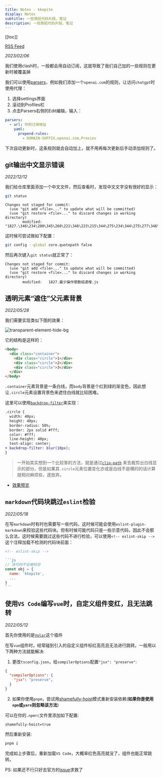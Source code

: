 ```yaml
---
title: Notes - kkopite
display: Notes
subtitle: 一些简短代码片段、笔记
description: 一些简短代码片段、笔记
---
```


[[toc]]

[RSS Feed](https://kkopite.netlify.app/notes/feed.xml)


<article>

_2023/02/06_

我们使用clash时，一般都会用自动订阅，这就导致了我们自己加的一些规则在更新时被覆盖掉

我们可以使用[parsers](https://docs.cfw.lbyczf.com/contents/parser.html#%E9%85%8D%E7%BD%AE%E6%96%87%E4%BB%B6%E9%A2%84%E5%A4%84%E7%90%86)，例如我们添加一个`openai.com`的规则，让访问`chatgpt`时使用代理：

1. 选择settings界面
2. 滚动到Profiles栏
3. 点击Parsers右侧的Edit编辑，输入：
```yaml
parsers:
  - url: 你的订阅地址
    yaml:
      prepend-rules:
        - DOMAIN-SUFFIX,openai.com,Proxies
```

下次自动更新时，这条规则就会自动加上，就不用再每次更新后手动添加规则了。

</article>


<article>

## git输出中文显示错误

_2022/12/12_

我们给仓库里面添加一个中文文件，然后查看时，发现中文文字没有很好的显示：

```bash
git status
```

```log
Changes not staged for commit:
  (use "git add <file>..." to update what will be committed)
  (use "git restore <file>..." to discard changes in working directory)
        modified:   "1827.\346\234\200\345\260\221\346\223\215\344\275\234\344\275\277\346\225\260\347\273\204\351\200\222\345\242\236.js"
```

这时候可尝试做如下配置：

```bash
git config --global core.quotepath false
```

然后再次键入`git status`就正常了：

```
Changes not staged for commit:
  (use "git add <file>..." to update what will be committed)
  (use "git restore <file>..." to discard changes in working directory)
        modified:   1827.最少操作使数组递增.js
```

</article>


<article>

## 透明元素“遮住”父元素背景

_2022/05/28_

我们需要实现类似下图的效果：

![transparent-element-hide-bg](/images/transparent-element-hide-bg.png)

它的结构是这样的：

```html
<body>
  <div class="container">
    <div class="circle">1</div>
    <div class="circle">2</div>
    <div class="circle">3</div>
  </div>
</body>
```

`.container`元素背景是一条白线，而`body`背景是个红到绿的渐变色，因此想让`.circle`元素设置背景色来遮住白线就比较困难。

这里可以使用[`backdrop-filter`](https://developer.mozilla.org/zh-CN/docs/Web/CSS/backdrop-filter)来实现：

```diff
.circle {
  width: 40px;
  height: 40px;
  border-radius: 50%;
  border: 2px solid #fff;
  color: #fff;
  line-height: 40px;
  text-align: center;
+ backdrop-filter: blur(10px);
}
```

> 一开始其实想到一个比较笨的方法，就是通过[`clip-path`](https://developer.mozilla.org/en-US/docs/Web/CSS/clip-path) 来去裁剪出白线显示的部分，但是如果其`.circle`元素位置变化亦或是白线不是横的的话计算就相对麻烦些，遂放弃。

- [效果预览](https://codepen.io/action-hong/pen/BaYYLWW)

</article>

<article>

## `markdown`代码块跳过`eslint`检验

_2022/05/18_


在写`markdown`时有时也需要写一些代码，这时候可能会使用`eslint-plugin-markdown`来校验这些代码块。但有时候可能代码只是一些示意代码，因此不会那么合法，这时候需要跳过这些代码不进行检验，可以使用`<!-- eslint-skip -->`这个注释加载不检测的代码块前面：

````markdown
<!-- eslint-skip -->

```js
// 该代码不会被校验
const obj = {
  name: 'kkopite',
  ...
}
```

````

</article>

<article>

## 使用`VS Code`编写`vue`时，自定义组件变红，且无法跳转

_2022/05/12_

首先你使用的是[`Volar`](https://github.com/johnsoncodehk/volar)这个插件

在写`vue`组件时，经常碰到引入的自定义组件标红高亮且无法进行跳转。一般用以下两种方法就能解决:

1. 更改`tsconfig.json`，给`compilerOptions`配置`"jsx": "preserve"`:

```json
{
  "compilerOptions": {
    "jsx": "preserve",
  }
}
```

2. 如果你使用`pnpm`，尝试用[shamefully-hoist](https://pnpm.io/npmrc#shamefully-hoist)模式重新安装依赖(**如果你是使用`npm`或`yarn`则忽略该方法**)

可以在你的`.npmrc`文件里添加如下配置:

```
shamefully-hoist=true
```

然后重新安装:

```bash
pnpm i
```

完成如上步骤后，重新加载`VS Code`，大概率红色高亮就没了，组件也能正常跳转。

PS: 如果还不行只好去官方的[issue](https://github.com/johnsoncodehk/volar/issues/)求救了

</article>